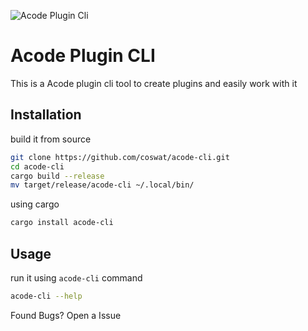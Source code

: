 ![Acode Plugin Cli](https://github-production-user-asset-6210df.s3.amazonaws.com/97345827/266290195-9d09fa68-0044-4b1d-96ee-5df5e426a9af.jpeg)

# Acode Plugin CLI 

This is a Acode plugin cli tool to create plugins and easily work with it

## Installation

build it from source

```bash
git clone https://github.com/coswat/acode-cli.git
cd acode-cli
cargo build --release
mv target/release/acode-cli ~/.local/bin/
```
using cargo

```bash
cargo install acode-cli
```

## Usage

run it using `acode-cli` command

```bash
acode-cli --help
```

Found Bugs? Open a Issue
